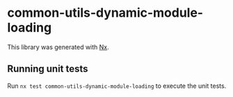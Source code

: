 # common-utils-dynamic-module-loading

This library was generated with [Nx](https://nx.dev).

## Running unit tests

Run `nx test common-utils-dynamic-module-loading` to execute the unit tests.
